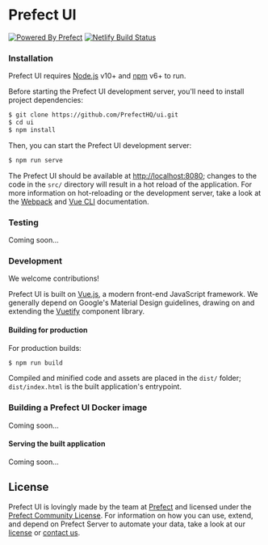# Prefect UI

[![Powered By Prefect](https://vectr.com/znicholasbrown/bMGyv5ZyO.svg?width=176&height=32&select=bMGyv5ZyOpage0)](https://prefect.io)
[![Netlify Build Status](https://api.netlify.com/api/v1/badges/effeac10-a905-46ee-8e93-b59454ecc8bb/deploy-status)](https://app.netlify.com/sites/prefect-ui/deploys)

### Installation

Prefect UI requires [Node.js](https://nodejs.org/) v10+ and [npm](https://www.npmjs.com/) v6+ to run.

Before starting the Prefect UI development server, you'll need to install project dependencies:

```sh
$ git clone https://github.com/PrefectHQ/ui.git
$ cd ui
$ npm install
```

Then, you can start the Prefect UI development server:

```sh
$ npm run serve
```

The Prefect UI should be available at [http://localhost:8080](http://localhost:8080); changes to the code in the `src/` directory will result in a hot reload of the application. For more information on hot-reloading or the development server, take a look at the [Webpack](https://webpack.js.org/) and [Vue CLI](https://cli.vuejs.org/) documentation.

### Testing

Coming soon...

### Development

We welcome contributions!

Prefect UI is built on [Vue.js](https://vuejs.org/), a modern front-end JavaScript framework. We generally depend on Google's Material Design guidelines, drawing on and extending the [Vuetify](https://vuetifyjs.com/en/) component library.

#### Building for production

For production builds:

```sh
$ npm run build
```

Compiled and minified code and assets are placed in the `dist/` folder; `dist/index.html` is the built application's entrypoint.

### Building a Prefect UI Docker image

Coming soon...

#### Serving the built application

Coming soon...

## License

Prefect UI is lovingly made by the team at [Prefect](https://www.prefect.io) and licensed under the [Prefect Community License](https://www.prefect.io/legal/prefect-community-license/). For information on how you can use, extend, and depend on Prefect Server to automate your data, take a look at our [license](https://github.com/PrefectHQ/server/blob/master/LICENSE) or [contact us](https://www.prefect.io/get-prefect#contact).
